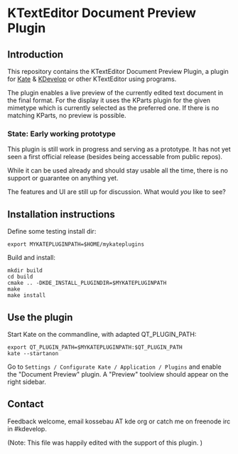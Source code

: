 # KTextEditor Document Preview Plugin

## Introduction

This repository contains the KTextEditor Document Preview Plugin, a plugin
for [Kate](https://www.kate-editor.org/) & [KDevelop](https://www.kdevelop.org/) or other 
KTextEditor using programs.

The plugin enables a live preview of the currently edited text document in the
final format. For the display it uses the KParts plugin for the given mimetype
which is currently selected as the preferred one. If there is no matching KParts,
no preview is possible.

### State: Early working prototype

This plugin is still work in progress and serving as a prototype. It has not yet seen a first official
release (besides being accessable from public repos).

While it can be used already and should stay usable all the time,
there is no support or guarantee on anything yet.

The features and UI are still up for discussion.
What would *you* like to see?


## Installation instructions

Define some testing install dir:

    export MYKATEPLUGINPATH=$HOME/mykateplugins

Build and install:

    mkdir build
    cd build
    cmake .. -DKDE_INSTALL_PLUGINDIR=$MYKATEPLUGINPATH
    make
    make install

## Use the plugin

Start Kate on the commandline, with adapted QT_PLUGIN_PATH:

    export QT_PLUGIN_PATH=$MYKATEPLUGINPATH:$QT_PLUGIN_PATH
    kate --startanon

Go to `Settings / Configurate Kate / Application / Plugins` and enable
the "Document Preview" plugin. A "Preview" toolview should appear on the right sidebar.

## Contact

Feedback welcome, email kossebau AT kde org or catch me on freenode irc in #kdevelop.

(Note: This file was happily edited with the support of this plugin. )
